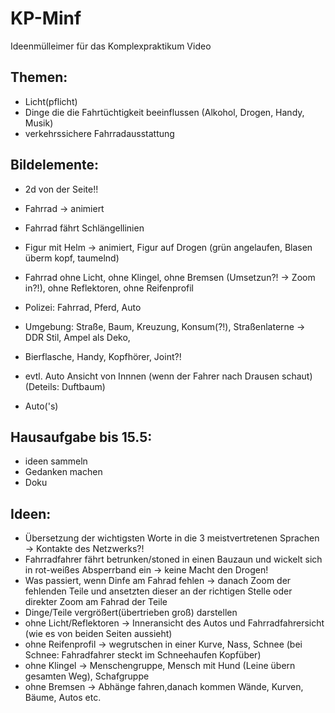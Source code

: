 # KP-Minf
Ideenmülleimer für das Komplexpraktikum Video

## Themen:

- Licht(pflicht)
- Dinge die die Fahrtüchtigkeit beeinflussen (Alkohol, Drogen, Handy, Musik)
- verkehrssichere Fahrradausstattung

## Bildelemente:

- 2d von der Seite!!


- Fahrrad -> animiert
- Fahrrad fährt Schlängellinien
- Figur mit Helm -> animiert, Figur auf Drogen (grün angelaufen, Blasen überm kopf, taumelnd)
- Fahrrad ohne Licht, ohne Klingel, ohne Bremsen (Umsetzun?! -> Zoom in?!), ohne Reflektoren, ohne Reifenprofil
- Polizei: Fahrrad, Pferd, Auto
- Umgebung: Straße, Baum, Kreuzung, Konsum(?!), Straßenlaterne -> DDR Stil, Ampel als Deko, 
- Bierflasche, Handy, Kopfhörer, Joint?!
- evtl. Auto Ansicht von Innnen (wenn der Fahrer nach Drausen schaut)(Deteils: Duftbaum)
- Auto('s)

## Hausaufgabe bis 15.5:
- ideen sammeln 
- Gedanken machen 
- Doku

## Ideen: 

- Übersetzung der wichtigsten Worte in die 3 meistvertretenen Sprachen -> Kontakte des Netzwerks?!
- Fahrradfahrer fährt betrunken/stoned in einen Bauzaun und wickelt sich in rot-weißes Absperrband ein -> keine Macht den Drogen!
- Was passiert, wenn Dinfe am Fahrad fehlen -> danach Zoom der fehlenden Teile und ansetzten dieser an der richtigen Stelle oder direkter Zoom am Fahrad der Teile
- Dinge/Teile vergrößert(übertrieben groß) darstellen
- ohne Licht/Reflektoren -> Inneransicht des Autos und Fahrradfahrersicht (wie es von beiden Seiten aussieht)
- ohne Reifenprofil -> wegrutschen in einer Kurve, Nass, Schnee (bei Schnee: Fahradfahrer steckt im Schneehaufen Kopfüber)
- ohne Klingel -> Menschengruppe, Mensch mit Hund (Leine übern gesamten Weg), Schafgruppe
- ohne Bremsen -> Abhänge fahren,danach kommen Wände, Kurven, Bäume, Autos etc.
